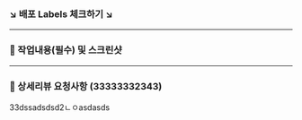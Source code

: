 ### ↘️ 배포 Labels 체크하기 ↘️
<hr/>

### 📸 작업내용(필수) 및 스크린샷
<hr/>




### 🌝 상세리뷰 요청사항 (33333332343)
33dssadsdsd2ㄴㅇasdasds